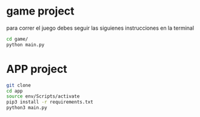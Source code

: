 # game project

para correr el juego debes seguir las siguienes instrucciones en la terminal
```sh
cd game/
python main.py
```

# APP project
```sh
git clone
cd app
source env/Scripts/activate
pip3 install -r requirements.txt
python3 main.py
```